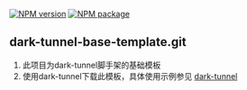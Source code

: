 [![NPM version](https://img.shields.io/npm/v/dark-tunnel-base-template.git.svg)](https://www.npmjs.com/package/dark-tunnel-base-template.git)
[![NPM package](https://img.shields.io/npm/dy/dark-tunnel-base-template.git.svg)](https://www.npmjs.com/package/dark-tunnel-base-template.git)

## dark-tunnel-base-template.git

1. 此项目为dark-tunnel脚手架的基础模板
2. 使用dark-tunnel下载此模板，具体使用示例参见 [dark-tunnel](https://www.npmjs.com/package/dark-tunnel)
